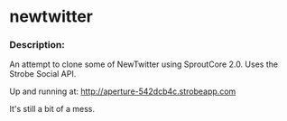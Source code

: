 # newtwitter

### Description:

An attempt to clone some of NewTwitter using SproutCore 2.0. Uses the Strobe
Social API.

Up and running at: http://aperture-542dcb4c.strobeapp.com

It's still a bit of a mess.
